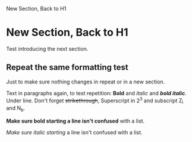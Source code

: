 New Section, Back to H1
# New Section, Back to H1

Test introducing the next section.

## Repeat the same formatting test

Just to make sure nothing changes in repeat or in a new section.

Text in paragraphs again, to test repetition: **Bold** and *italic* and ***bold italic***. Under line. Don\'t forget ~~strikethrough~~, Superscript in 2<sup>3</sup> and subscript Z<sub>i</sub> and N<sub>b</sub>.

**Make sure bold starting a line isn\'t confused** with a list.

*Make sure italic starting* a line isn\'t confused with a list.
